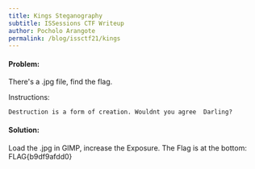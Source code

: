 ```yaml
---
title: Kings Steganography 
subtitle: ISSessions CTF Writeup
author: Pocholo Arangote
permalink: /blog/issctf21/kings
---
```


#### Problem:
There's a .jpg file, find the flag.

Instructions:
```
Destruction is a form of creation. Wouldnt you agree  Darling?
```

#### Solution:
Load the .jpg in GIMP, increase the Exposure. The Flag is at the bottom: FLAG{b9df9afdd0}
